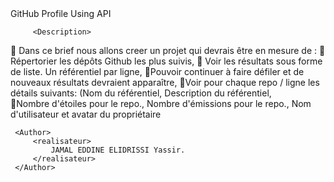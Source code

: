 <Briefs>
     <brief>
         <briefTitle>
             GitHub Profile Using API
         </briefTitle>
    </brief>
</Briefs>

         <Description>
💬 Dans ce brief nous allons creer un projet qui devrais être en mesure de :
    🌱Répertorier les dépôts Github les plus suivis,
        🌱 Voir les résultats sous forme de liste. Un référentiel par ligne,
    🌱Pouvoir continuer à faire défiler et de nouveaux résultats devraient apparaître,
        🌱Voir pour chaque repo / ligne les détails suivants: (Nom du référentiel, Description du référentiel,                                                                         
    🌱Nombre d'étoiles pour le repo., Nombre d'émissions pour le repo., Nom d'utilisateur et avatar du propriétaire
         </Description>
        
     <Author>        
         <realisateur>
             JAMAL EDDINE ELIDRISSI Yassir.
         </realisateur>
     </Author>


